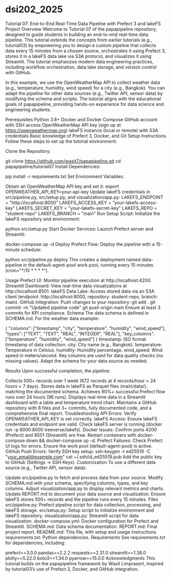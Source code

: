 # dsi202_2025
Tutorial 07: End-to-End Real-Time Data Pipeline with Prefect 3 and lakeFS
Project Overview
Welcome to Tutorial 07 of the papapipeline repository, designed to guide students in building an end-to-end real-time data pipeline. This tutorial extends the concepts from earlier tutorials (e.g., tutorial03) by empowering you to design a custom pipeline that collects data every 15 minutes from a chosen source, orchestrates it using Prefect 3, stores it in a lakeFS data lake via S3A protocol, and visualizes it using Streamlit. The tutorial emphasizes modern data engineering practices, including workflow orchestration, data lake storage, and version control with GitHub.

In this example, we use the OpenWeatherMap API to collect weather data (e.g., temperature, humidity, wind speed) for a city (e.g., Bangkok). You can adapt the pipeline for other data sources (e.g., Twitter API, sensor data) by modifying the schema and scripts. The tutorial aligns with the educational goals of papapipeline, providing hands-on experience for data science and engineering students.

Prerequisites
Python 3.8+
Docker and Docker Compose
GitHub account with SSH access
OpenWeatherMap API key (sign up at https://openweathermap.org)
lakeFS instance (local or remote) with S3A credentials
Basic knowledge of Prefect 3, Docker, and Git
Setup Instructions
Follow these steps to set up the tutorial environment:

Clone the Repository:

git clone https://github.com/wasit7/papapipeline.git
cd papapipeline/tutorial07
Install Dependencies:

pip install -r requirements.txt
Set Environment Variables:

Obtain an OpenWeatherMap API key and set it:
export OPENWEATHER_API_KEY=your-api-key
Update lakeFS credentials in src/pipeline.py, src/setup.py, and visualization/app.py:
LAKEFS_ENDPOINT = "http://localhost:8000"
LAKEFS_ACCESS_KEY = "your-lakefs-access-key"
LAKEFS_SECRET_KEY = "your-lakefs-secret-key"
LAKEFS_REPO = "student-repo"
LAKEFS_BRANCH = "main"
Run Setup Script: Initialize the lakeFS repository and environment:

python src/setup.py
Start Docker Services: Launch Prefect server and Streamlit:

docker-compose up -d
Deploy Prefect Flow: Deploy the pipeline with a 15-minute schedule:

python src/pipeline.py deploy
This creates a deployment named data-pipeline in the default-agent-pool work pool, running every 15 minutes (cron="*/15 * * * *").

Usage
Prefect UI: Monitor pipeline execution at http://localhost:4200.
Streamlit Dashboard: View real-time data visualizations at http://localhost:8501.
lakeFS Data Lake: Access stored data via an S3A client (endpoint: http://localhost:8000, repository: student-repo, branch: main).
GitHub Integration:
Push changes to your repository:
git add .
git commit -m "Updated pipeline code"
git push origin main
Ensure at least 3 commits for KPI compliance.
Schema
The data schema is defined in SCHEMA.md. For the weather data example:

{
    "columns": ["timestamp", "city", "temperature", "humidity", "wind_speed"],
    "types": ["TEXT", "TEXT", "REAL", "INTEGER", "REAL"],
    "key_columns": ["temperature", "humidity", "wind_speed"]
}
timestamp: ISO format timestamp of data collection.
city: City name (e.g., Bangkok).
temperature: Temperature in Celsius.
humidity: Humidity percentage.
wind_speed: Wind speed in meters/second.
Key columns are used for data quality checks (no missing values). Adapt the schema for your data source as needed.

Results
Upon successful completion, the pipeline:

Collects 500+ records over 1 week (672 records at 4 records/hour × 24 hours × 7 days).
Stores data in lakeFS as Parquet files (main/data/), matching the documented schema.
Achieves 90%+ successful Prefect flow runs over 24 hours (96 runs).
Displays real-time data in a Streamlit dashboard with a table and temperature trend chart.
Maintains a GitHub repository with 8 files and 3+ commits, fully documented code, and a comprehensive final report.
Troubleshooting
API Errors: Verify OPENWEATHER_API_KEY is set correctly.
lakeFS Access: Ensure lakeFS credentials and endpoint are valid. Check lakeFS server is running (docker run -p 8000:8000 treeverse/lakefs).
Docker Issues: Confirm ports 4200 (Prefect) and 8501 (Streamlit) are free. Restart containers with docker-compose down && docker-compose up -d.
Prefect Failures: Check Prefect UI logs for errors. Ensure the work pool (default-agent-pool) is active.
GitHub Push Errors: Verify SSH key setup:
ssh-keygen -t ed25519 -C "your_email@example.com"
cat ~/.ssh/id_ed25519.pub
Add the public key to GitHub (Settings → SSH Keys).
Customization
To use a different data source (e.g., Twitter API, sensor data):

Update src/pipeline.py to fetch and process data from your source.
Modify SCHEMA.md with your schema, specifying columns, types, and key columns.
Adjust visualization/app.py to display relevant metrics and charts.
Update REPORT.md to document your data source and visualization.
Ensure lakeFS stores 500+ records and the pipeline runs every 15 minutes.
Files
src/pipeline.py: Prefect pipeline script for data collection, processing, and lakeFS storage.
src/setup.py: Setup script to initialize environment and lakeFS repository.
visualization/app.py: Streamlit script for data visualization.
docker-compose.yml: Docker configuration for Prefect and Streamlit.
SCHEMA.md: Data schema documentation.
REPORT.md: Final project report.
README.md: This file, with setup and usage instructions.
requirements.txt: Python dependencies.
Requirements
See requirements.txt for dependencies, including:

prefect==3.0.0
pandas==2.2.2
requests==2.31.0
streamlit==1.38.0
plotly==5.22.0
boto3==1.34.0
pyarrow==15.0.0
Acknowledgments
This tutorial builds on the papapipeline framework by Wasit Limprasert, inspired by tutorial03’s use of Prefect 3, Docker, and GitHub integration.
